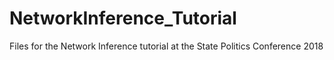 # NetworkInference_Tutorial
Files for the Network Inference tutorial at the State Politics Conference 2018
